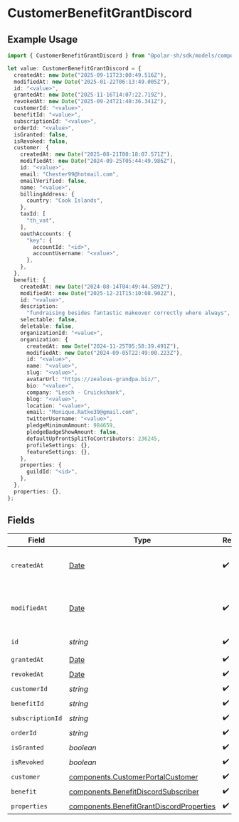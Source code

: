 # CustomerBenefitGrantDiscord

## Example Usage

```typescript
import { CustomerBenefitGrantDiscord } from "@polar-sh/sdk/models/components";

let value: CustomerBenefitGrantDiscord = {
  createdAt: new Date("2025-09-11T23:00:49.516Z"),
  modifiedAt: new Date("2025-01-22T06:13:49.005Z"),
  id: "<value>",
  grantedAt: new Date("2025-11-16T14:07:22.719Z"),
  revokedAt: new Date("2025-09-24T21:40:36.341Z"),
  customerId: "<value>",
  benefitId: "<value>",
  subscriptionId: "<value>",
  orderId: "<value>",
  isGranted: false,
  isRevoked: false,
  customer: {
    createdAt: new Date("2025-08-21T00:18:07.571Z"),
    modifiedAt: new Date("2024-09-25T05:44:49.986Z"),
    id: "<value>",
    email: "Chester99@hotmail.com",
    emailVerified: false,
    name: "<value>",
    billingAddress: {
      country: "Cook Islands",
    },
    taxId: [
      "th_vat",
    ],
    oauthAccounts: {
      "key": {
        accountId: "<id>",
        accountUsername: "<value>",
      },
    },
  },
  benefit: {
    createdAt: new Date("2024-08-14T04:49:44.589Z"),
    modifiedAt: new Date("2025-12-21T15:10:08.902Z"),
    id: "<value>",
    description:
      "fundraising besides fantastic makeover correctly where always",
    selectable: false,
    deletable: false,
    organizationId: "<value>",
    organization: {
      createdAt: new Date("2024-11-25T05:58:39.491Z"),
      modifiedAt: new Date("2024-09-05T22:49:00.223Z"),
      id: "<value>",
      name: "<value>",
      slug: "<value>",
      avatarUrl: "https://zealous-grandpa.biz/",
      bio: "<value>",
      company: "Lesch - Cruickshank",
      blog: "<value>",
      location: "<value>",
      email: "Monique.Ratke39@gmail.com",
      twitterUsername: "<value>",
      pledgeMinimumAmount: 984659,
      pledgeBadgeShowAmount: false,
      defaultUpfrontSplitToContributors: 236245,
      profileSettings: {},
      featureSettings: {},
    },
    properties: {
      guildId: "<id>",
    },
  },
  properties: {},
};
```

## Fields

| Field                                                                                                | Type                                                                                                 | Required                                                                                             | Description                                                                                          |
| ---------------------------------------------------------------------------------------------------- | ---------------------------------------------------------------------------------------------------- | ---------------------------------------------------------------------------------------------------- | ---------------------------------------------------------------------------------------------------- |
| `createdAt`                                                                                          | [Date](https://developer.mozilla.org/en-US/docs/Web/JavaScript/Reference/Global_Objects/Date)        | :heavy_check_mark:                                                                                   | Creation timestamp of the object.                                                                    |
| `modifiedAt`                                                                                         | [Date](https://developer.mozilla.org/en-US/docs/Web/JavaScript/Reference/Global_Objects/Date)        | :heavy_check_mark:                                                                                   | Last modification timestamp of the object.                                                           |
| `id`                                                                                                 | *string*                                                                                             | :heavy_check_mark:                                                                                   | The ID of the object.                                                                                |
| `grantedAt`                                                                                          | [Date](https://developer.mozilla.org/en-US/docs/Web/JavaScript/Reference/Global_Objects/Date)        | :heavy_check_mark:                                                                                   | N/A                                                                                                  |
| `revokedAt`                                                                                          | [Date](https://developer.mozilla.org/en-US/docs/Web/JavaScript/Reference/Global_Objects/Date)        | :heavy_check_mark:                                                                                   | N/A                                                                                                  |
| `customerId`                                                                                         | *string*                                                                                             | :heavy_check_mark:                                                                                   | N/A                                                                                                  |
| `benefitId`                                                                                          | *string*                                                                                             | :heavy_check_mark:                                                                                   | N/A                                                                                                  |
| `subscriptionId`                                                                                     | *string*                                                                                             | :heavy_check_mark:                                                                                   | N/A                                                                                                  |
| `orderId`                                                                                            | *string*                                                                                             | :heavy_check_mark:                                                                                   | N/A                                                                                                  |
| `isGranted`                                                                                          | *boolean*                                                                                            | :heavy_check_mark:                                                                                   | N/A                                                                                                  |
| `isRevoked`                                                                                          | *boolean*                                                                                            | :heavy_check_mark:                                                                                   | N/A                                                                                                  |
| `customer`                                                                                           | [components.CustomerPortalCustomer](../../models/components/customerportalcustomer.md)               | :heavy_check_mark:                                                                                   | N/A                                                                                                  |
| `benefit`                                                                                            | [components.BenefitDiscordSubscriber](../../models/components/benefitdiscordsubscriber.md)           | :heavy_check_mark:                                                                                   | N/A                                                                                                  |
| `properties`                                                                                         | [components.BenefitGrantDiscordProperties](../../models/components/benefitgrantdiscordproperties.md) | :heavy_check_mark:                                                                                   | N/A                                                                                                  |